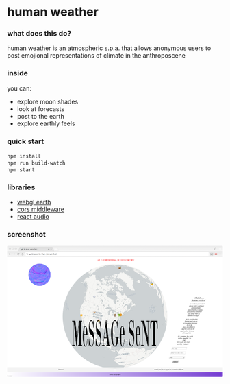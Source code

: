 # human weather

### what does this do?
 
human weather is an atmospheric s.p.a. that allows anonymous users to post emojional representations of climate in the anthroposcene
### inside

you can:
* explore moon shades
* look at forecasts
* post to the earth
* explore earthly feels

### quick start

```
npm install
npm run build-watch
npm start
```
### libraries

* [webgl earth](https://github.com/webglearth)
* [cors middleware](https://github.com/expressjs/cors)
* [react audio](https://github.com/justinmc/react-audio-player)

### screenshot

![screenshot](https://github.com/fredanada/human-weather/raw/master/public/image/screenshot2.png)
